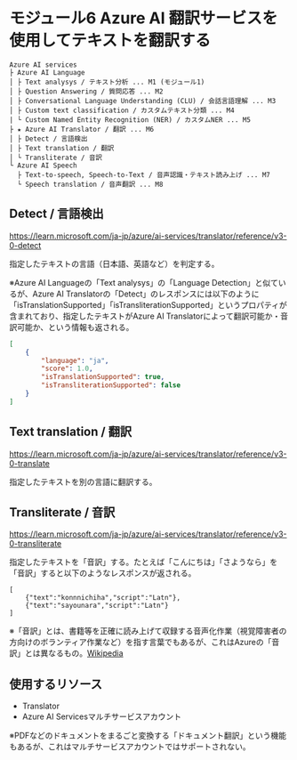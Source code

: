 # モジュール6 Azure AI 翻訳サービスを使用してテキストを翻訳する

```
Azure AI services
├ Azure AI Language
│ ├ Text analysys / テキスト分析 ... M1 (モジュール1)
│ ├ Question Answering / 質問応答 ... M2
│ ├ Conversational Language Understanding (CLU) / 会話言語理解 ... M3
│ ├ Custom text classification / カスタムテキスト分類 ... M4
| └ Custom Named Entity Recognition (NER) / カスタムNER ... M5
├ ★ Azure AI Translator / 翻訳 ... M6
│ ├ Detect / 言語検出
│ ├ Text translation / 翻訳
│ └ Transliterate / 音訳
└ Azure AI Speech
  ├ Text-to-speech, Speech-to-Text / 音声認識・テキスト読み上げ ... M7
  └ Speech translation / 音声翻訳 ... M8
```

## Detect / 言語検出

https://learn.microsoft.com/ja-jp/azure/ai-services/translator/reference/v3-0-detect

指定したテキストの言語（日本語、英語など）を判定する。

※Azure AI Languageの「Text analysys」の「Language Detection」と似ているが、Azure AI Translatorの「Detect」のレスポンスには以下のように「isTranslationSupported」「isTransliterationSupported」というプロパティが含まれており、指定したテキストがAzure AI Translatorによって翻訳可能か・音訳可能か、という情報も返される。

```json
[
    {
        "language": "ja",
        "score": 1.0,
        "isTranslationSupported": true,
        "isTransliterationSupported": false
    }
]
```

## Text translation / 翻訳

https://learn.microsoft.com/ja-jp/azure/ai-services/translator/reference/v3-0-translate

指定したテキストを別の言語に翻訳する。

## Transliterate / 音訳

https://learn.microsoft.com/ja-jp/azure/ai-services/translator/reference/v3-0-transliterate

指定したテキストを「音訳」する。たとえば「こんにちは」「さようなら」を「音訳」すると以下のようなレスポンスが返される。

```
[
    {"text":"konnnichiha","script":"Latn"},
    {"text":"sayounara","script":"Latn"}
]
```

※「音訳」とは、書籍等を正確に読み上げて収録する音声化作業（視覚障害者の方向けのボランティア作業など）を指す言葉でもあるが、これはAzureの「音訳」とは異なるもの。[Wikipedia](https://ja.wikipedia.org/wiki/%E9%9F%B3%E8%A8%B3)


## 使用するリソース

- Translator
- Azure AI Servicesマルチサービスアカウント

※PDFなどのドキュメントをまるごと変換する「ドキュメント翻訳」という機能もあるが、これはマルチサービスアカウントではサポートされない。


<!--
## Language Studio

https://language.cognitive.azure.com/

## 参考: Custom Translator

https://learn.microsoft.com/ja-jp/azure/ai-services/translator/custom-translator/overview

https://portal.customtranslator.azure.ai/

-->
